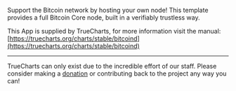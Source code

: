 Support the Bitcoin network by hosting your own node! This template provides a full Bitcoin Core node, built in a verifiably trustless way.

This App is supplied by TrueCharts, for more information visit the manual: [https://truecharts.org/charts/stable/bitcoind](https://truecharts.org/charts/stable/bitcoind)

---

TrueCharts can only exist due to the incredible effort of our staff.
Please consider making a [donation](https://truecharts.org/sponsor) or contributing back to the project any way you can!
